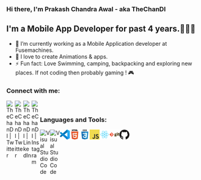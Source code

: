 ### Hi there, I'm Prakash Chandra Awal - aka TheChanDI

## I'm a Mobile App Developer for past 4 years.🧑🏻‍💻

- 🌱 I’m currently working as a Mobile Application developer at Fusemachines.
- 📱 I love to create Animations & apps.
- ⚡ Fun fact: Love Swimming, camping, backpacking and exploring new places. If not coding then probably gaming ! 🎮

### Connect with me:

[<img align="left" alt="TheChanDI | Twitter" width="22px" src="https://cdn.jsdelivr.net/npm/simple-icons@v3/icons/facebook.svg" />][facebook]
[<img align="left" alt="TheChanDI | Twitter" width="22px" src="https://cdn.jsdelivr.net/npm/simple-icons@v3/icons/twitter.svg" />][twitter]
[<img align="left" alt="TheChanDI | LinkedIn" width="22px" src="https://cdn.jsdelivr.net/npm/simple-icons@v3/icons/linkedin.svg" />][linkedin]
[<img align="left" alt="TheChanDI | Instagram" width="22px" src="https://cdn.jsdelivr.net/npm/simple-icons@v3/icons/instagram.svg" />][instagram]

<br />

### Languages and Tools:

[<img align="left" alt="Visual Studio Code" width="26px" src="https://upload.wikimedia.org/wikipedia/en/thumb/0/0c/Xcode_icon.png/64px-Xcode_icon.png" />][xcode]
[<img align="left" alt="Visual Studio Code" width="26px" src="https://ih0.redbubble.net/image.415946483.7473/flat,1000x1000,075,f.u1.jpg" />][swift]
[<img align="left" alt="Visual Studio Code" width="26px" src="https://raw.githubusercontent.com/github/explore/80688e429a7d4ef2fca1e82350fe8e3517d3494d/topics/visual-studio-code/visual-studio-code.png" />][vs]
[<img align="left" alt="HTML5" width="26px" src="https://raw.githubusercontent.com/github/explore/80688e429a7d4ef2fca1e82350fe8e3517d3494d/topics/html/html.png" />][html]
[<img align="left" alt="CSS3" width="26px" src="https://raw.githubusercontent.com/github/explore/80688e429a7d4ef2fca1e82350fe8e3517d3494d/topics/css/css.png" />][css]
[<img align="left" alt="JavaScript" width="26px" src="https://raw.githubusercontent.com/github/explore/80688e429a7d4ef2fca1e82350fe8e3517d3494d/topics/javascript/javascript.png" />][js]
[<img align="left" alt="React" width="26px" src="https://raw.githubusercontent.com/github/explore/80688e429a7d4ef2fca1e82350fe8e3517d3494d/topics/react/react.png" />][reactnative]
[<img align="left" alt="Git" width="26px" src="https://raw.githubusercontent.com/github/explore/80688e429a7d4ef2fca1e82350fe8e3517d3494d/topics/git/git.png" />][git]
[<img align="left" alt="GitHub" width="26px" src="https://raw.githubusercontent.com/github/explore/78df643247d429f6cc873026c0622819ad797942/topics/github/github.png" />][github]

<br />
<br />

[facebook]: https://www.facebook.com/prakash.awal/
[twitter]: https://twitter.com/The_Chandi
[instagram]: https://www.instagram.com/prakashch_awal/
[linkedin]: https://www.linkedin.com/in/prakash-chandra-awal-b95aa9165/
[reactnative]: https://reactnative.dev/
[js]: https://developer.mozilla.org/en-US/docs/Web/JavaScript
[css]: https://www.w3.org/Style/CSS/Overview.en.html
[html]: https://html.com/
[xcode]: https://developer.apple.com/xcode/
[swift]: https://developer.apple.com/swift/
[git]: https://git-scm.com/
[github]: https://en.wikipedia.org/wiki/GitHub
[ekbana]: https://ekbana.com/
[vs]: https://visualstudio.microsoft.com/

